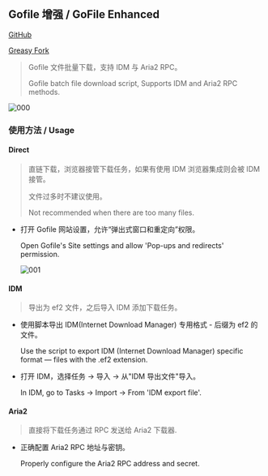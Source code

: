## Gofile 增强 / GoFile Enhanced

[GitHub](https://github.com/ewigl/gofile-enhanced)

[Greasy Fork](https://greasyfork.org/scripts/515250)

> Gofile 文件批量下载，支持 IDM 与 Aria2 RPC。
>
> Gofile batch file download script, Supports IDM and Aria2 RPC methods.

![000](https://github.com/user-attachments/assets/c8569200-106b-4450-8614-d06ac8b69265)

### 使用方法 / Usage

#### Direct

> 直链下载，浏览器接管下载任务，如果有使用 IDM 浏览器集成则会被 IDM 接管。
>
> 文件过多时不建议使用。
>
> Not recommended when there are too many files.

-   打开 Gofile 网站设置，允许“弹出式窗口和重定向”权限。

    Open Gofile's Site settings and allow 'Pop-ups and redirects' permission.

    ![001](https://github.com/user-attachments/assets/4676339f-f33f-46e1-92a0-08bb2d65a9c1)

#### IDM

> 导出为 ef2 文件，之后导入 IDM 添加下载任务。

-   使用脚本导出 IDM(Internet Download Manager) 专用格式 - 后缀为 ef2 的文件。

    Use the script to export IDM (Internet Download Manager) specific format — files with the .ef2 extension.

-   打开 IDM，选择任务 -> 导入 -> 从"IDM 导出文件"导入。

    In IDM, go to Tasks -> Import -> From 'IDM export file'.

#### Aria2

> 直接将下载任务通过 RPC 发送给 Aria2 下载器.

-   正确配置 Aria2 RPC 地址与密钥。

    Properly configure the Aria2 RPC address and secret.
